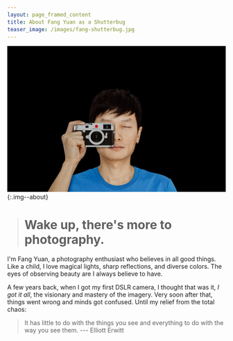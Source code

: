```yaml
---
layout: page_framed_content
title: About Fang Yuan as a Shutterbug
teaser_image: /images/fang-shutterbug.jpg
---
```


![](/images/fang-shutterbug.jpg){:.img--about}

> # Wake up, there's more to photography.

I'm Fang Yuan, a photography enthusiast who believes in all good things. Like a child, I love
magical lights, sharp reflections, and diverse colors. The eyes of observing beauty are I always
believe to have.

A few years back, when I got my first DSLR camera, I thought that was it, _I got it all_, the
visionary and mastery of the imagery. Very soon after that, things went wrong and minds got confused.
Until my relief from the total chaos:

> It has little to do with the things you see and everything to do with the way you see them.
> --- Elliott Erwitt
